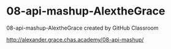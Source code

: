 # 08-api-mashup-AlextheGrace
08-api-mashup-AlextheGrace created by GitHub Classroom


http://alexander.grace.chas.academy/08-api-mashup/
